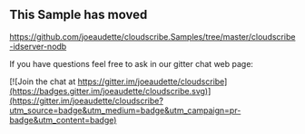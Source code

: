 ## This Sample has moved

https://github.com/joeaudette/cloudscribe.Samples/tree/master/cloudscribe-idserver-nodb

If you have questions feel free to ask in our gitter chat web page:

[![Join the chat at https://gitter.im/joeaudette/cloudscribe](https://badges.gitter.im/joeaudette/cloudscribe.svg)](https://gitter.im/joeaudette/cloudscribe?utm_source=badge&utm_medium=badge&utm_campaign=pr-badge&utm_content=badge)




